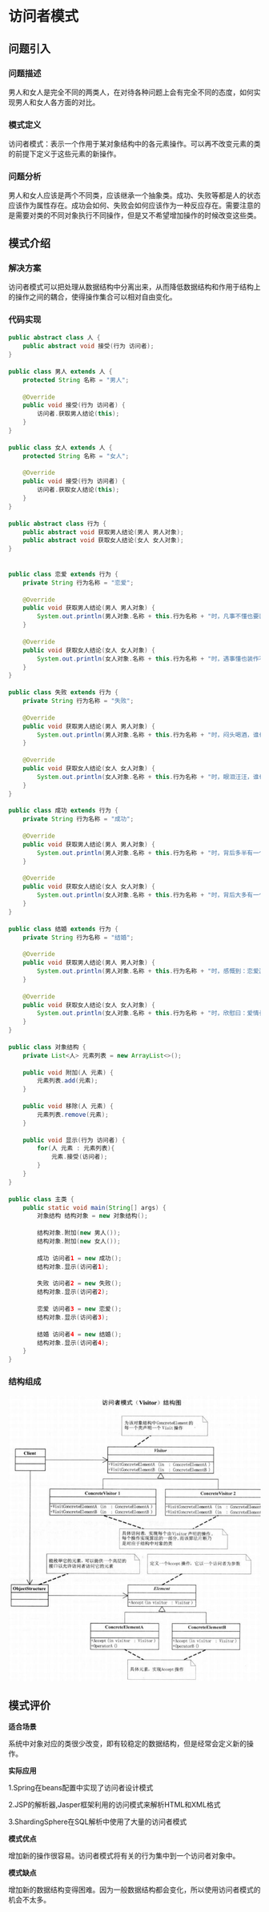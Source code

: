 # 访问者模式

## 问题引入

### 问题描述

男人和女人是完全不同的两类人，在对待各种问题上会有完全不同的态度，如何实现男人和女人各方面的对比。

### **模式定义**

访问者模式：表示一个作用于某对象结构中的各元素操作。可以再不改变元素的类的前提下定义于这些元素的新操作。

### 问题分析

男人和女人应该是两个不同类，应该继承一个抽象类。成功、失败等都是人的状态应该作为属性存在。成功会如何、失败会如何应该作为一种反应存在。需要注意的是需要对类的不同对象执行不同操作，但是又不希望增加操作的时候改变这些类。

## 模式介绍

### 解决方案

访问者模式可以把处理从数据结构中分离出来，从而降低数据结构和作用于结构上的操作之间的耦合，使得操作集合可以相对自由变化。

### 代码实现

```java
public abstract class 人 {
    public abstract void 接受(行为 访问者);
}

public class 男人 extends 人 {
    protected String 名称 = "男人";

    @Override
    public void 接受(行为 访问者) {
        访问者.获取男人结论(this);
    }
}

public class 女人 extends 人 {
    protected String 名称 = "女人";

    @Override
    public void 接受(行为 访问者) {
        访问者.获取女人结论(this);
    }
}

public abstract class 行为 {
    public abstract void 获取男人结论(男人 男人对象);
    public abstract void 获取女人结论(女人 女人对象);
}


public class 恋爱 extends 行为 {
    private String 行为名称 = "恋爱";

    @Override
    public void 获取男人结论(男人 男人对象) {
        System.out.println(男人对象.名称 + this.行为名称 + "时，凡事不懂也要装懂。");
    }

    @Override
    public void 获取女人结论(女人 女人对象) {
        System.out.println(女人对象.名称 + this.行为名称 + "时，遇事懂也装作不懂。");
    }
}

public class 失败 extends 行为 {
    private String 行为名称 = "失败";

    @Override
    public void 获取男人结论(男人 男人对象) {
        System.out.println(男人对象.名称 + this.行为名称 + "时，闷头喝酒，谁也不用劝。");
    }

    @Override
    public void 获取女人结论(女人 女人对象) {
        System.out.println(女人对象.名称 + this.行为名称 + "时，眼泪汪汪，谁也劝不了。");
    }
}

public class 成功 extends 行为 {
    private String 行为名称 = "成功";

    @Override
    public void 获取男人结论(男人 男人对象) {
        System.out.println(男人对象.名称 + this.行为名称 + "时，背后多半有一个伟大的女人。");
    }

    @Override
    public void 获取女人结论(女人 女人对象) {
        System.out.println(女人对象.名称 + this.行为名称 + "时，背后大多有一个不成功的男人。");
    }
}

public class 结婚 extends 行为 {
    private String 行为名称 = "结婚";

    @Override
    public void 获取男人结论(男人 男人对象) {
        System.out.println(男人对象.名称 + this.行为名称 + "时，感慨到：恋爱游戏终结时，'有妻徒刑'遥无期。" );
    }

    @Override
    public void 获取女人结论(女人 女人对象) {
        System.out.println(女人对象.名称 + this.行为名称 + "时，欣慰曰：爱情长跑路漫漫，婚姻保险保平安。");
    }
}

public class 对象结构 {
    private List<人> 元素列表 = new ArrayList<>();

    public void 附加(人 元素) {
        元素列表.add(元素);
    }

    public void 移除(人 元素) {
        元素列表.remove(元素);
    }

    public void 显示(行为 访问者) {
        for(人 元素 : 元素列表){
            元素.接受(访问者);
        }
    }
}

public class 主类 {
    public static void main(String[] args) {
        对象结构 结构对象 = new 对象结构();

        结构对象.附加(new 男人());
        结构对象.附加(new 女人());

        成功 访问者1 = new 成功();
        结构对象.显示(访问者1);

        失败 访问者2 = new 失败();
        结构对象.显示(访问者2);

        恋爱 访问者3 = new 恋爱();
        结构对象.显示(访问者3);

        结婚 访问者4 = new 结婚();
        结构对象.显示(访问者4);
    }
}

```

### **结构**组成

![image-20221017164911912](img/visitor/visitor.JPG)

## 模式评价

**适合场景**

系统中对象对应的类很少改变，即有较稳定的数据结构，但是经常会定义新的操作。

**实际应用**

1.Spring在beans配置中实现了访问者设计模式

2.JSP的解析器,Jasper框架利用的访问模式来解析HTML和XML格式

3.ShardingSphere在SQL解析中使用了大量的访问者模式

**模式优点**

增加新的操作很容易。访问者模式将有关的行为集中到一个访问者对象中。

**模式缺点**

增加新的数据结构变得困难。因为一般数据结构都会变化，所以使用访问者模式的机会不太多。